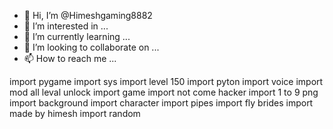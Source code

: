 - 👋 Hi, I’m @Himeshgaming8882
- 👀 I’m interested in ...
- 🌱 I’m currently learning ...
- 💞️ I’m looking to collaborate on ...
- 📫 How to reach me ...

<!---
Himeshgaming8882/Himeshgaming8882 is a ✨ special ✨ repository because its `README.md` (this file) appears on your GitHub profile.
You can click the Preview link to take a look at your changes.
--->
import pygame
import sys
import level 150
import pyton
import voice
import mod all leval unlock 
import game
import not come hacker
import 1 to 9 png
import background
import character 
import pipes
import fly brides 
import made by himesh
import random

